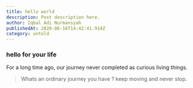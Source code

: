 ```yaml
---
title: hello world
description: Post description here.
author: Iqbal Adi Nurmansyah
publishedAt: 2020-06-16T14:42:41.914Z
category: untold
---
```


### hello for your life
For a long time ago, our journey never completed as curious living things.

> Whats an ordinary journey you have ? keep moving and never stop.
